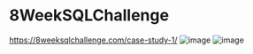 # 8WeekSQLChallenge
https://8weeksqlchallenge.com/case-study-1/
![image](https://user-images.githubusercontent.com/39332150/153093723-e4706582-b44e-4dd2-84b1-e61c65f1dde6.png)
![image](https://user-images.githubusercontent.com/39332150/153093792-8bc26654-e81f-42d1-9901-aa6fe96beae7.png)
